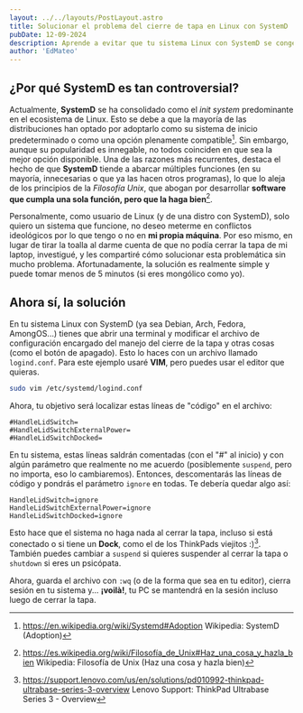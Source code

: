```yaml
---
layout: ../../layouts/PostLayout.astro
title: Solucionar el problema del cierre de tapa en Linux con SystemD
pubDate: 12-09-2024
description: Aprende a evitar que tu sistema Linux con SystemD se congele al cerrar la tapa del portátil modificando logind.conf de manera sencilla.
author: 'EdMateo'
---
```


## ¿Por qué SystemD es tan controversial?

Actualmente, **SystemD** se ha consolidado como el *init system* predominante en el ecosistema de Linux. Esto se debe a que la mayoría de las distribuciones han optado por adoptarlo como su sistema de inicio predeterminado o como una opción plenamente compatible[^1]. Sin embargo, aunque su popularidad es innegable, no todos coinciden en que sea la mejor opción disponible. Una de las razones más recurrentes, destaca el hecho de que **SystemD** tiende a abarcar múltiples funciones (en su mayoría, innecesarias o que ya las hacen otros programas), lo que lo aleja de los principios de la *Filosofía Unix*, que abogan por desarrollar **software que cumpla una sola función, pero que la haga bien**[^2]. 

Personalmente, como usuario de Linux (y de una distro con SystemD), solo quiero un sistema que funcione, no deseo meterme en conflictos ideológicos por lo que tengo o no en **mi propia máquina**. Por eso mismo, en lugar de tirar la toalla al darme cuenta de que no podía cerrar la tapa de mi laptop, investigué, y les compartiré cómo solucionar esta problemática sin mucho problema. Afortunadamente, la solución es realmente simple y puede tomar menos de 5 minutos (si eres mongólico como yo).

## Ahora sí, la solución

En tu sistema Linux con SystemD (ya sea Debian, Arch, Fedora, AmongOS...) tienes que abrir una terminal y modificar el archivo de configuración encargado del manejo del cierre de la tapa y otras cosas (como el botón de apagado). Esto lo haces con un archivo llamado `logind.conf`. Para este ejemplo usaré **VIM**, pero puedes usar el editor que quieras.

~~~bash
sudo vim /etc/systemd/logind.conf
~~~

Ahora, tu objetivo será localizar estas líneas de "código" en el archivo:

~~~plaintext
#HandleLidSwitch=
#HandleLidSwitchExternalPower=
#HandleLidSwitchDocked=
~~~

En tu sistema, estas líneas saldrán comentadas (con el "#" al inicio) y con algún parámetro que realmente no me acuerdo (posiblemente `suspend`, pero no importa, eso lo cambiaremos). Entonces, descomentarás las líneas de código y pondrás el parámetro `ignore` en todas. Te debería quedar algo así:

~~~plaintext
HandleLidSwitch=ignore
HandleLidSwitchExternalPower=ignore
HandleLidSwitchDocked=ignore
~~~

Esto hace que el sistema no haga nada al cerrar la tapa, incluso si está conectado o si tiene un **Dock**, como el de los ThinkPads viejitos :)[^3]. También puedes cambiar a `suspend` si quieres suspender al cerrar la tapa o `shutdown` si eres un psicópata.

Ahora, guarda el archivo con `:wq` (o de la forma que sea en tu editor), cierra sesión en tu sistema y... **¡voilà!**, tu PC se mantendrá en la sesión incluso luego de cerrar la tapa.

[^1]: https://en.wikipedia.org/wiki/Systemd#Adoption Wikipedia: SystemD (Adoption)
[^2]: https://es.wikipedia.org/wiki/Filosofía_de_Unix#Haz_una_cosa_y_hazla_bien Wikipedia: Filosofía de Unix (Haz una cosa y hazla bien)
[^3]: https://support.lenovo.com/us/en/solutions/pd010992-thinkpad-ultrabase-series-3-overview Lenovo Support: ThinkPad Ultrabase Series 3 - Overview
